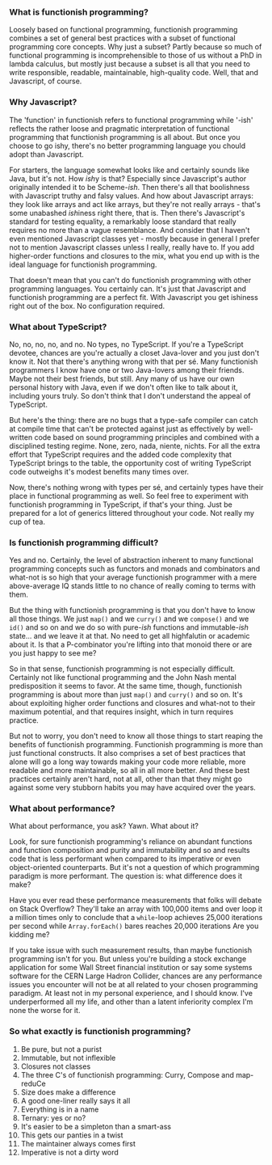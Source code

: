 ### What is functionish programming?

Loosely based on functional programming, functionish programming combines a set of general best practices with a subset
of functional programming core concepts. Why just a subset? Partly because so much of functional programming is
incomprehensible to those of us without a PhD in lambda calculus, but mostly just because a subset is all that you need
to write responsible, readable, maintainable, high-quality code. Well, that and Javascript, of course.

### Why Javascript?

The 'function' in functionish refers to functional programming while '-ish' reflects the rather loose and pragmatic
interpretation of functional programming that functionish programming is all about. But once you choose to go ishy,
there's no better programming language you chould adopt than Javascript.

For starters, the language somewhat looks like and certainly sounds like Java, but it's not. How *ish*y is that?
Especially since Javascript's author originally intended it to be Scheme-*ish*. Then there's all that boolishness with
Javascript truthy and falsy values. And how about Javascript arrays: they look like arrays and act like arrays, but
they're not really arrays - that's some unabashed *ish*iness right there, that is. Then there's Javascript's standard
for testing equality, a remarkably loose standard that really requires no more than a vague resemblance. And consider
that I haven't even mentioned Javascript classes yet - mostly because in general I prefer not to mention Javascript
classes unless I really, really have to. If you add higher-order functions and closures to the mix, what you end up with
is the ideal language for functionish programming.

That doesn't mean that you can't do functionish programming with other programming languages. You certainly can. It's
just that Javascript and functionish programming are a perfect fit. With Javascript you get ishiness right out of
the box. No configuration required.

### What about TypeScript?

No, no, no, no, and no. No types, no TypeScript. If you're a TypeScript devotee, chances are you're actually a closet
Java-lover and you just don't know it. Not that there's anything wrong with that per sé. Many functionish
programmers I know have one or two Java-lovers among their friends. Maybe not their best friends, but still.
Any many of us have our own personal history with Java, even if we don't often like to talk about it, including yours
truly. So don't think that I don't understand the appeal of TypeScript.

But here's the thing: there are no bugs that a type-safe compiler can catch at compile time that can't be protected
against just as effectively by well-written code based on sound programming principles and combined with
a disciplined testing regime. None, zero, nada, niente, nichts. For all the extra effort that TypeScript requires and
the added code complexity that TypeScript brings to the table, the opportunity cost of writing TypeScript code
outweighs it's modest benefits many times over.

Now, there's nothing wrong with types per sé, and certainly types have their place in functional programming as well.
So feel free to experiment with functionish programming in TypeScript, if that's your thing. Just be prepared for a lot
of generics littered throughout your code. Not really my cup of tea.

### Is functionish programming difficult?

Yes and no. Certainly, the level of abstraction inherent to many functional programming concepts such as functors and
monads and combinators and what-not is so high that your average functionish programmer with a mere above-average IQ
stands little to no chance of really coming to terms with them.

But the thing with functionish programming is that you don't have to know all those things. We just `map()` and we
`curry()` and we `compose()` and we `id()` and so on and we do so with pure-*ish* functions and immutable-*ish* state...
and we leave it at that. No need to get all highfalutin or academic about it. Is that a P-combinator you're lifting
into that monoid there or are you just happy to see me?

So in that sense, functionish programming is not especially difficult. Certainly not like functional programming and
the John Nash mental predisposition it seems to favor. At the same time, though, functionish programming is about more
than just `map()` and `curry()` and so on. It's about exploiting higher order functions and closures and what-not to
their maximum potential, and that requires insight, which in turn requires practice.

But not to worry, you don't need to know all those things to start reaping the benefits of functionish programming.
Functionish programming is more than just functional constructs. It also comprises a set of best practices that alone
will go a long way towards making your code more reliable, more readable and more maintainable, so all in all more
better. And these best practices certainly aren't hard, not at all, other than that they might go against some very
stubborn habits you may have acquired over the years.

### What about performance?

What about performance, you ask? Yawn. What about it?

Look, for sure functionish programming's reliance on abundant functions and function composition and purity and
immutability and so and results code that is less performant when compared to its imperative or even object-oriented
counterparts. But it's not a question of which programming paradigm is more performant. The question is: what
difference does it make?

Have you ever read these performance measurements that folks will debate on Stack Overflow? They'll take an array with
100,000 items and over loop it a million times only to conclude that a `while`-loop achieves 25,000 iterations per
second while `Array.forEach()` bares reaches 20,000 iterations Are you kidding me?

If you take issue with such measurement results, than maybe functionish programming isn't for you. But unless you're
building a stock exchange application for some Wall Street financial institution or say some systems software for the
CERN Large Hadron Collider, chances are any performance issues you encounter will not be at all related to your chosen
programming paradigm. At least not in my personal experience, and I should know. I've underperformed all my life, and
other than a latent inferiority complex I'm none the worse for it.

### So what exactly is functionish programming?

1. Be pure, but not a purist
2. Immutable, but not inflexible
3. Closures not classes
4. The three C's of functionish programming: Curry, Compose and map-reduCe
5. Size does make a difference
6. A good one-liner really says it all
7. Everything is in a name
8. Ternary: yes or no?
9. It's easier to be a simpleton than a smart-ass
10. This gets our panties in a twist
11. The maintainer always comes first
12. Imperative is not a dirty word

